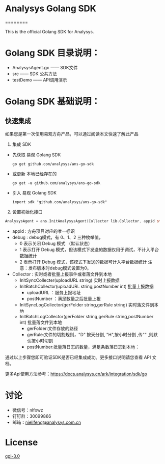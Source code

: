 # Analysys Golang SDK

========

This is the official Golang SDK for Analysys.

# Golang SDK 目录说明：

* AnalysysAgent.go —— SDK文件
* src —— SDK 公共方法
* testDemo —— API调用演示

# Golang SDK 基础说明：

## 快速集成
如果您是第一次使用易观方舟产品，可以通过阅读本文快速了解此产品
1. 集成 SDK

* 先获取 易观 Golang SDK 

      go get github.com/analysys/ans-go-sdk

* 或更新 本地已经存在的

      go get -u github.com/analysys/ans-go-sdk  

* 引入 易观 Golang SDK

      import sdk "github.com/analysys/ans-go-sdk"

2. 设置初始化接口
```Go
AnalysysAgent = ans.InitAnalysysAgent(Collector lib.Collector, appid string, debugMode int)
```
* appid : 方舟项目对应的唯一标识
* debug : debug模式，有 0、1、2 三种枚举值。
    * 0 表示关闭 Debug 模式 （默认状态）
    * 1 表示打开 Debug 模式，但该模式下发送的数据仅用于调试，不计入平台数据统计
    * 2 表示打开 Debug 模式，该模式下发送的数据可计入平台数据统计 注意：发布版本时debug模式设置为0。
* Collector : 实时或者批量上报事件或者落文件到本地
    * InitSyncCollecter(uploadURL string)  实时上报数据
    * InitBatchCollector(uploadURL string,postNumber int) 批量上报数据
        * uploadURL ：服务上报地址
        * postNumber ：满足数量之后批量上报
    * InitSyncLogCollector(gerFolder string,gerRule string) 实时落文件到本地
    * InitBatchLogCollector(gerFolder string,gerRule string,postNumber int) 批量落文件到本地
        * gerFolder:文件存放的路径
        * gerRule:文件的切割规则，"D" 按天分割, "H",按小时分割 ,传"" ,则默认按小时切割
        * postNumber:批量落日志的数量，满足条数落日志到本地：


通过以上步骤您即可验证SDK是否已经集成成功。更多接口说明请您查看 API 文档。

更多Api使用方法参考：https://docs.analysys.cn/ark/integration/sdk/go

# 讨论
* 微信号：nlfxwz
* 钉钉群：30099866
* 邮箱：nielifeng@analysys.com.cn
  

# License

[gpl-3.0](https://www.gnu.org/licenses/gpl-3.0.txt)

